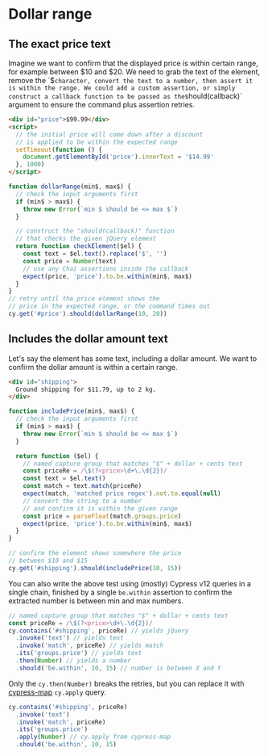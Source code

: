 # Dollar range

## The exact price text

<!-- fiddle The exact price text -->

Imagine we want to confirm that the displayed price is within certain range, for example between $10 and $20. We need to grab the text of the element, remove the `$` character, convert the text to a number, then assert it is within the range. We could add a custom assertion, or simply construct a callback function to be passed as the `should(callback)` argument to ensure the command plus assertion retries.

```html
<div id="price">$99.99</div>
<script>
  // the initial price will come down after a discount
  // is applied to be within the expected range
  setTimeout(function () {
    document.getElementById('price').innerText = '$14.99'
  }, 1000)
</script>
```

```js
function dollarRange(min$, max$) {
  // check the input arguments first
  if (min$ > max$) {
    throw new Error(`min $ should be <= max $`)
  }

  // construct the "should(callback)" function
  // that checks the given jQuery element
  return function checkElement($el) {
    const text = $el.text().replace('$', '')
    const price = Number(text)
    // use any Chai assertions inside the callback
    expect(price, 'price').to.be.within(min$, max$)
  }
}
// retry until the price element shows the
// price in the expected range, or the command times out
cy.get('#price').should(dollarRange(10, 20))
```

<!-- fiddle-end -->

## Includes the dollar amount text

Let's say the element has some text, including a dollar amount. We want to confirm the dollar amount is within a certain range.

<!-- fiddle Includes the dollar amount text -->

```html
<div id="shipping">
  Ground shipping for $11.79, up to 2 kg.
</div>
```

```js
function includePrice(min$, max$) {
  // check the input arguments first
  if (min$ > max$) {
    throw new Error(`min $ should be <= max $`)
  }

  return function ($el) {
    // named capture group that matches "$" + dollar + cents text
    const priceRe = /\$(?<price>\d+\.\d{2})/
    const text = $el.text()
    const match = text.match(priceRe)
    expect(match, 'matched price regex').not.to.equal(null)
    // convert the string to a number
    // and confirm it is within the given range
    const price = parseFloat(match.groups.price)
    expect(price, 'price').to.be.within(min$, max$)
  }
}

// confirm the element shows somewhere the price
// between $10 and $15
cy.get('#shipping').should(includePrice(10, 15))
```

You can also write the above test using (mostly) Cypress v12 queries in a single chain, finished by a single `be.within` assertion to confirm the extracted number is between min and max numbers.

```js
// named capture group that matches "$" + dollar + cents text
const priceRe = /\$(?<price>\d+\.\d{2})/
cy.contains('#shipping', priceRe) // yields jQuery
  .invoke('text') // yields text
  .invoke('match', priceRe) // yields match
  .its('groups.price') // yields text
  .then(Number) // yields a number
  .should('be.within', 10, 15) // number is between X and Y
```

Only the `cy.then(Number)` breaks the retries, but you can replace it with [cypress-map](https://github.com/bahmutov/cypress-map) `cy.apply` query.

```js
cy.contains('#shipping', priceRe)
  .invoke('text')
  .invoke('match', priceRe)
  .its('groups.price')
  .apply(Number) // cy.apply from cypress-map
  .should('be.within', 10, 15)
```

<!-- fiddle-end -->
